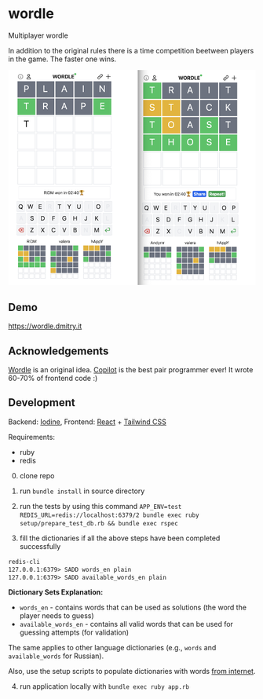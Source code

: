 # wordle

Multiplayer wordle

In addition to the original rules there is a time competition beetween players in the game.
The faster one wins.

![image](wwwordle.png)
## Demo

https://wordle.dmitry.it

## Acknowledgements

[Wordle](https://www.nytimes.com/games/wordle/index.html) is an original idea. 
[Copilot](https://copilot.github.com) is the best pair programmer ever! It wrote 60-70% of frontend code :)


## Development
Backend: [Iodine](https://github.com/boazsegev/iodine), Frontend: [React](https://github.com/facebook/react) + [Tailwind CSS](https://github.com/tailwindlabs/tailwindcss)


Requirements:
 - ruby
 - redis

0. clone repo
1. run `bundle install` in source directory
2. run the tests by using this command `APP_ENV=test REDIS_URL=redis://localhost:6379/2 bundle exec ruby setup/prepare_test_db.rb && bundle exec rspec`

3. fill the dictionaries if all the above steps have been completed successfully
  ```
  redis-cli
  127.0.0.1:6379> SADD words_en plain
  127.0.0.1:6379> SADD available_words_en plain 
  ```
  **Dictionary Sets Explanation:**
  - `words_en` - contains words that can be used as solutions (the word the player needs to guess)
  - `available_words_en` - contains all valid words that can be used for guessing attempts (for validation)
  
  The same applies to other language dictionaries (e.g., `words` and `available_words` for Russian).

Also, use the setup scripts to populate dictionaries with words [from internet](https://github.com/dm1try/wordle/blob/a9d0babd0711d39ad8fc3f4f9bf8ee9efaa5622a/setup/seed_dictionary.rb#L1-L2).

4. run application locally with `bundle exec ruby app.rb`
